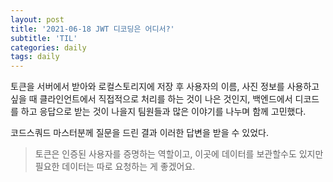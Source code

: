 ```yaml
---
layout: post
title: '2021-06-18 JWT 디코딩은 어디서?'
subtitle: 'TIL'
categories: daily
tags: daily
---
```


토큰을 서버에서 받아와 로컬스토리지에 저장 후 사용자의 이름, 사진 정보를 사용하고 싶을 때 클라인언트에서 직접적으로 처리를 하는 것이 나은 것인지, 백엔드에서 디코드를 하고 응답으로 받는 것이 나을지 팀원들과 많은 이야기를 나누며 함께 고민했다.

코드스쿼드 마스터분께 질문을 드린 결과 이러한 답변을 받을 수 있었다.

> 토큰은 인증된 사용자를 증명하는 역할이고, 이곳에 데이터를 보관할수도 있지만 필요한 데이터는 따로 요청하는 게 좋겠어요.
